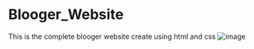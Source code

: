 # Blooger_Website
This is the complete blooger website create using html and css
![image](https://github.com/suhas-107/Blogger-Website/assets/46743927/f4692e27-167f-47b4-8f58-f471197f0718)
